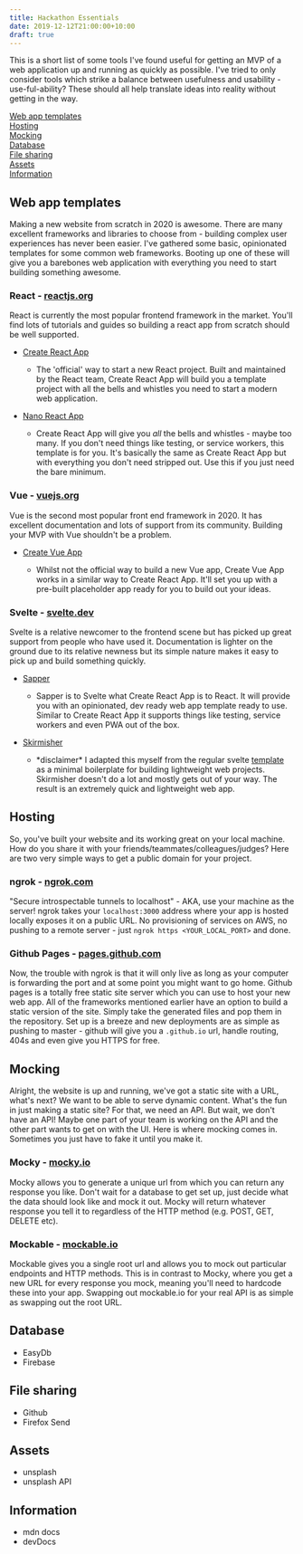 ```yaml
---
title: Hackathon Essentials
date: 2019-12-12T21:00:00+10:00
draft: true
---
```


This is a short list of some tools I've found useful for getting an MVP of a web application up and running as quickly as possible. I've tried to only consider tools which strike a balance between usefulness and usability - use-ful-ability? These should all help translate ideas into reality without getting in the way.

[Web app templates](/blog/hackathon-essentials/#web-app-templates)</br>
[Hosting](/blog/hackathon-essentials/#hosting)</br>
[Mocking](/blog/hackathon-essentials/#mocking)</br>
[Database](/blog/hackathon-essentials/#database)</br>
[File sharing](/blog/hackathon-essentials/#file-sharing)</br>
[Assets](/blog/hackathon-essentials/#assets)</br>
[Information](/blog/hackathon-essentials/#information)</br>

## Web app templates

Making a new website from scratch in 2020 is awesome. There are many excellent frameworks and libraries to choose from - building complex user experiences has never been easier. I've gathered some basic, opinionated templates for some common web frameworks. Booting up one of these will give you a barebones web application with everything you need to start building something awesome.

### React - [reactjs.org](https://reactjs.org/)

React is currently the most popular frontend framework in the market. You'll find lots of tutorials and guides so building a react app from scratch should be well supported.

- [Create React App](https://create-react-app.dev/)

  - The 'official' way to start a new React project. Built and maintained by the React team, Create React App will build you a template project with all the bells and whistles you need to start a modern web application.

- [Nano React App](https://github.com/adrianmcli/nano-react-app)

  - Create React App will give you _all_ the bells and whistles - maybe too many. If you don't need things like testing, or service workers, this template is for you. It's basically the same as Create React App but with everything you don't need stripped out. Use this if you just need the bare minimum.

### Vue - [vuejs.org](https://vuejs.org/)

Vue is the second most popular front end framework in 2020. It has excellent documentation and lots of support from its community. Building your MVP with Vue shouldn't be a problem.

- [Create Vue App](https://github.com/vue-land/create-vue-app)

  - Whilst not the official way to build a new Vue app, Create Vue App works in a similar way to Create React App. It'll set you up with a pre-built placeholder app ready for you to build out your ideas.

### Svelte - [svelte.dev](https://svelte.dev/)

Svelte is a relative newcomer to the frontend scene but has picked up great support from people who have used it. Documentation is lighter on the ground due to its relative newness but its simple nature makes it easy to pick up and build something quickly.

- [Sapper](https://sapper.svelte.dev/)

  - Sapper is to Svelte what Create React App is to React. It will provide you with an opinionated, dev ready web app template ready to use. Similar to Create React App it supports things like testing, service workers and even PWA out of the box.

- [Skirmisher](https://github.com/benmcgarvey/skirmisher)

  - \*disclaimer\* I adapted this myself from the regular svelte [template](https://github.com/sveltejs/template) as a minimal boilerplate for building lightweight web projects. Skirmisher doesn't do a lot and mostly gets out of your way. The result is an extremely quick and lightweight web app.

## Hosting

So, you've built your website and its working great on your local machine. How do you share it with your friends/teammates/colleagues/judges? Here are two very simple ways to get a public domain for your project.

### ngrok - [ngrok.com](https://ngrok.com/)

"Secure introspectable tunnels to localhost" - AKA, use your machine as the server! ngrok takes your `localhost:3000` address where your app is hosted locally exposes it on a public URL. No provisioning of services on AWS, no pushing to a remote server - just `ngrok https <YOUR_LOCAL_PORT>` and done.

### Github Pages - [pages.github.com](https://pages.github.com/)

Now, the trouble with ngrok is that it will only live as long as your computer is forwarding the port and at some point you might want to go home. Github pages is a totally free static site server which you can use to host your new web app. All of the frameworks mentioned earlier have an option to build a static version of the site. Simply take the generated files and pop them in the repository. Set up is a breeze and new deployments are as simple as pushing to master - github will give you a `.github.io` url, handle routing, 404s and even give you HTTPS for free.

## Mocking

Alright, the website is up and running, we've got a static site with a URL, what's next? We want to be able to serve dynamic content. What's the fun in just making a static site? For that, we need an API. But wait, we don't have an API! Maybe one part of your team is working on the API and the other part wants to get on with the UI. Here is where mocking comes in. Sometimes you just have to fake it until you make it.

### Mocky - [mocky.io](https://www.mocky.io/)

Mocky allows you to generate a unique url from which you can return any response you like. Don't wait for a database to get set up, just decide what the data should look like and mock it out. Mocky will return whatever response you tell it to regardless of the HTTP method (e.g. POST, GET, DELETE etc).

### Mockable - [mockable.io](https://www.mockable.io/)

Mockable gives you a single root url and allows you to mock out particular endpoints and HTTP methods. This is in contrast to Mocky, where you get a new URL for every response you mock, meaning you'll need to hardcode these into your app. Swapping out mockable.io for your real API is as simple as swapping out the root URL.

## Database

- EasyDb
- Firebase

## File sharing

- Github
- Firefox Send

## Assets

- unsplash
- unsplash API

## Information

- mdn docs
- devDocs
